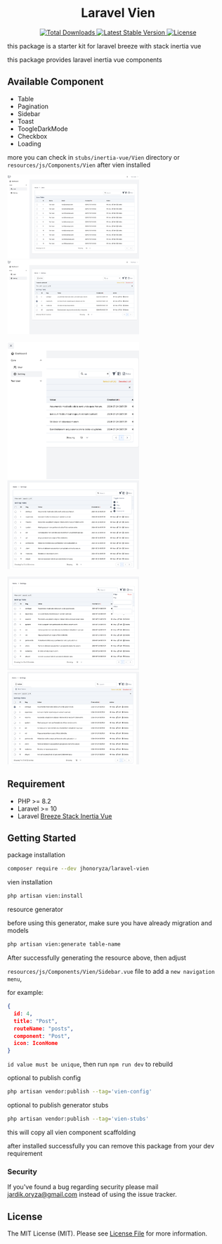 <h1 align="center">Laravel Vien</h1>
<p align="center">
    <a href="https://packagist.org/packages/jhonoryza/laravel-vien">
        <img src="https://poser.pugx.org/jhonoryza/laravel-vien/d/total.svg" alt="Total Downloads">
    </a>
    <a href="https://packagist.org/packages/jhonoryza/laravel-vien">
        <img src="https://poser.pugx.org/jhonoryza/laravel-vien/v/stable.svg" alt="Latest Stable Version">
    </a>
    <a href="https://packagist.org/packages/jhonoryza/laravel-vien">
        <img src="https://poser.pugx.org/jhonoryza/laravel-vien/license.svg" alt="License">
    </a>
</p>

this package is a starter kit for laravel breeze with stack inertia vue

this package provides laravel inertia vue components

## Available Component

- Table
- Pagination
- Sidebar
- Toast
- ToogleDarkMode
- Checkbox
- Loading

more you can check in `stubs/inertia-vue/Vien` directory or `resources/js/Components/Vien` after vien installed

<p float="left">
  <img src="/public/sc1.png" width="300" />
  <img src="/public/sc2.png" width="300" /> 
</p>
<p float="left">
  <img src="/public/sc3.png" width="300" />
  <img src="/public/sc4.png" width="300" />
</p>
<p float="left">
  <img src="/public/sc5.png" width="300" />
  <img src="/public/sc6.png" width="300" />
</p>

## Requirement

- PHP >= 8.2
- Laravel >= 10
- Laravel [Breeze Stack Inertia Vue](https://laravel.com/docs/11.x/starter-kits#breeze-and-inertia)

## Getting Started

package installation

```bash
composer require --dev jhonoryza/laravel-vien
```

vien installation

```bash
php artisan vien:install
```

resource generator

before using this generator, make sure you have already migration and models

```bash
php artisan vien:generate table-name
```

After successfully generating the resource above, then adjust

`resources/js/Components/Vien/Sidebar.vue` file to add a `new navigation menu`,

for example:

```json
{
  id: 4,
  title: "Post",
  routeName: "posts",
  component: "Post",
  icon: IconHome
}
```

`id value must be unique`, then run `npm run dev` to rebuild

optional to publish config

```bash
php artisan vendor:publish --tag='vien-config'
```

optional to publish generator stubs

```bash
php artisan vendor:publish --tag='vien-stubs'
```

this will copy all vien component scaffolding

after installed successfully you can remove this package from your dev requirement

### Security

If you've found a bug regarding security please mail [jardik.oryza@gmail.com](mailto:jardik.oryza@gmail.com) instead of
using the issue tracker.

## License

The MIT License (MIT). Please see [License File](LICENSE.md) for more information.